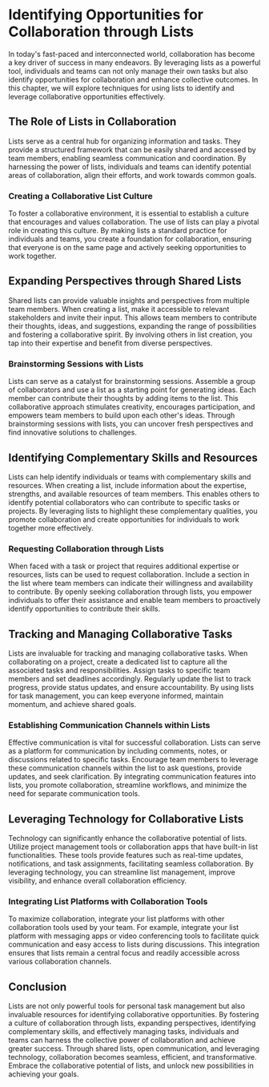 Identifying Opportunities for Collaboration through Lists
=====================================================================

In today's fast-paced and interconnected world, collaboration has become a key driver of success in many endeavors. By leveraging lists as a powerful tool, individuals and teams can not only manage their own tasks but also identify opportunities for collaboration and enhance collective outcomes. In this chapter, we will explore techniques for using lists to identify and leverage collaborative opportunities effectively.

The Role of Lists in Collaboration
----------------------------------

Lists serve as a central hub for organizing information and tasks. They provide a structured framework that can be easily shared and accessed by team members, enabling seamless communication and coordination. By harnessing the power of lists, individuals and teams can identify potential areas of collaboration, align their efforts, and work towards common goals.

### Creating a Collaborative List Culture

To foster a collaborative environment, it is essential to establish a culture that encourages and values collaboration. The use of lists can play a pivotal role in creating this culture. By making lists a standard practice for individuals and teams, you create a foundation for collaboration, ensuring that everyone is on the same page and actively seeking opportunities to work together.

Expanding Perspectives through Shared Lists
-------------------------------------------

Shared lists can provide valuable insights and perspectives from multiple team members. When creating a list, make it accessible to relevant stakeholders and invite their input. This allows team members to contribute their thoughts, ideas, and suggestions, expanding the range of possibilities and fostering a collaborative spirit. By involving others in list creation, you tap into their expertise and benefit from diverse perspectives.

### Brainstorming Sessions with Lists

Lists can serve as a catalyst for brainstorming sessions. Assemble a group of collaborators and use a list as a starting point for generating ideas. Each member can contribute their thoughts by adding items to the list. This collaborative approach stimulates creativity, encourages participation, and empowers team members to build upon each other's ideas. Through brainstorming sessions with lists, you can uncover fresh perspectives and find innovative solutions to challenges.

Identifying Complementary Skills and Resources
----------------------------------------------

Lists can help identify individuals or teams with complementary skills and resources. When creating a list, include information about the expertise, strengths, and available resources of team members. This enables others to identify potential collaborators who can contribute to specific tasks or projects. By leveraging lists to highlight these complementary qualities, you promote collaboration and create opportunities for individuals to work together more effectively.

### Requesting Collaboration through Lists

When faced with a task or project that requires additional expertise or resources, lists can be used to request collaboration. Include a section in the list where team members can indicate their willingness and availability to contribute. By openly seeking collaboration through lists, you empower individuals to offer their assistance and enable team members to proactively identify opportunities to contribute their skills.

Tracking and Managing Collaborative Tasks
-----------------------------------------

Lists are invaluable for tracking and managing collaborative tasks. When collaborating on a project, create a dedicated list to capture all the associated tasks and responsibilities. Assign tasks to specific team members and set deadlines accordingly. Regularly update the list to track progress, provide status updates, and ensure accountability. By using lists for task management, you can keep everyone informed, maintain momentum, and achieve shared goals.

### Establishing Communication Channels within Lists

Effective communication is vital for successful collaboration. Lists can serve as a platform for communication by including comments, notes, or discussions related to specific tasks. Encourage team members to leverage these communication channels within the list to ask questions, provide updates, and seek clarification. By integrating communication features into lists, you promote collaboration, streamline workflows, and minimize the need for separate communication tools.

Leveraging Technology for Collaborative Lists
---------------------------------------------

Technology can significantly enhance the collaborative potential of lists. Utilize project management tools or collaboration apps that have built-in list functionalities. These tools provide features such as real-time updates, notifications, and task assignments, facilitating seamless collaboration. By leveraging technology, you can streamline list management, improve visibility, and enhance overall collaboration efficiency.

### Integrating List Platforms with Collaboration Tools

To maximize collaboration, integrate your list platforms with other collaboration tools used by your team. For example, integrate your list platform with messaging apps or video conferencing tools to facilitate quick communication and easy access to lists during discussions. This integration ensures that lists remain a central focus and readily accessible across various collaboration channels.

Conclusion
----------

Lists are not only powerful tools for personal task management but also invaluable resources for identifying collaborative opportunities. By fostering a culture of collaboration through lists, expanding perspectives, identifying complementary skills, and effectively managing tasks, individuals and teams can harness the collective power of collaboration and achieve greater success. Through shared lists, open communication, and leveraging technology, collaboration becomes seamless, efficient, and transformative. Embrace the collaborative potential of lists, and unlock new possibilities in achieving your goals.
